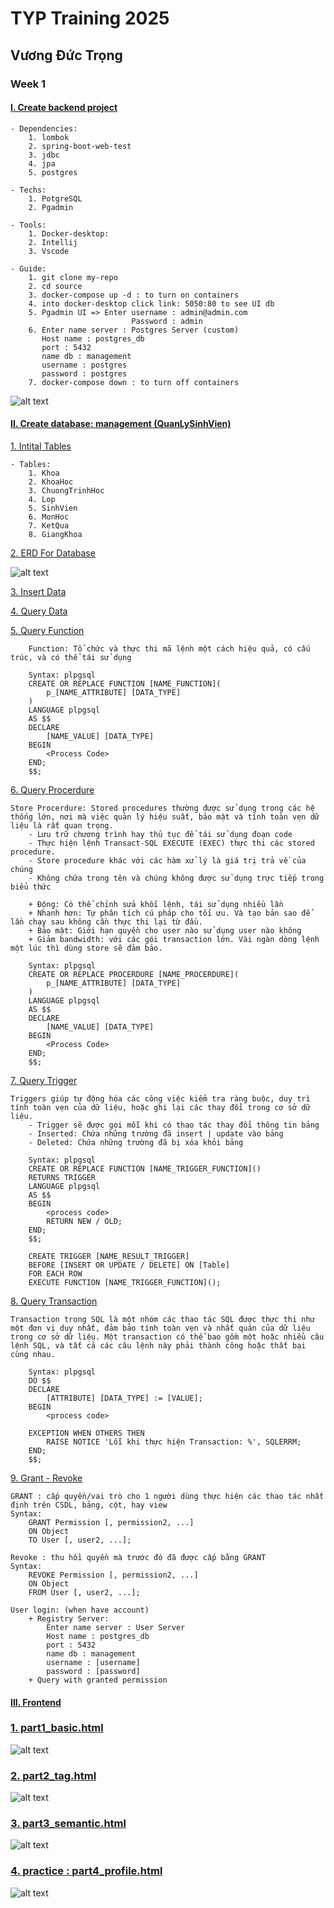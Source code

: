 # TYP Training 2025

## Vương Đức Trọng

### Week 1

#### [I. Create backend project](source)

```
- Dependencies:
    1. lombok
    2. spring-boot-web-test
    3. jdbc
    4. jpa
    5. postgres

- Techs:
    1. PotgreSQL
    2. Pgadmin

- Tools: 
    1. Docker-desktop:
    2. Intellij
    3. Vscode

- Guide:
    1. git clone my-repo
    2. cd source
    3. docker-compose up -d : to turn on containers
    4. into docker-desktop click link: 5050:80 to see UI db 
    5. Pgadmin UI => Enter username : admin@admin.com
                           Password : admin
    6. Enter name server : Postgres Server (custom)
       Host name : postgres_db
       port : 5432
       name db : management
       username : postgres
       password : postgres
    7. docker-compose down : to turn off containers
```
![alt text](source/images/docker.png)

#### [II. Create database: management (QuanLySinhVien)](source/database)
[1. Intital Tables](source/database/intitial_database.sql)
```
- Tables:
    1. Khoa
    2. KhoaHoc
    3. ChuongTrinhHoc
    4. Lop
    5. SinhVien
    6. MonHoc
    7. KetQua
    8. GiangKhoa
```
[2. ERD For Database](source/images/ERD.png)

![alt text](source/images/ERD.png)

[3. Insert Data](source/database/insert_data.sql)

[4. Query Data](source/database/query_data.sql)

[5. Query Function](source/database/function.sql)
```
    Function: Tổ chức và thực thi mã lệnh một cách hiệu quả, có cấu trúc, và có thể tái sử dụng
```
```
    Syntax: plpgsql
    CREATE OR REPLACE FUNCTION [NAME_FUNCTION](
        p_[NAME_ATTRIBUTE] [DATA_TYPE]
    )
    LANGUAGE plpgsql
    AS $$
    DECLARE
        [NAME_VALUE] [DATA_TYPE]
    BEGIN
        <Process Code>
    END;
    $$;
```

[6. Query Procerdure](source/database/procerdure.sql)
```
Store Procerdure: Stored procedures thường được sử dụng trong các hệ thống lớn, nơi mà việc quản lý hiệu suất, bảo mật và tính toàn vẹn dữ liệu là rất quan trọng.
    - Lưu trữ chương trình hay thủ tục để tái sử dụng đoạn code
    - Thực hiện lệnh Transact-SQL EXECUTE (EXEC) thực thi các stored procedure.  
    - Store procedure khác với các hàm xử lý là giá trị trả về của chúng
    - Không chứa trong tên và chúng không được sử dụng trực tiếp trong biểu thức
    
    + Động: Có thể chỉnh sửa khối lệnh, tái sử dụng nhiều lần
    + Nhanh hơn: Tự phân tích cú pháp cho tối ưu. Và tạo bản sao để lần chạy sau không cần thực thi lại từ đầu.  
    + Bảo mật: Giới hạn quyền cho user nào sử dụng user nào không 
    + Giảm bandwidth: với các gói transaction lớn. Vài ngàn dòng lệnh một lúc thì dùng store sẽ đảm bảo.  

```
```
    Syntax: plpgsql
    CREATE OR REPLACE PROCERDURE [NAME_PROCERDURE](
        p_[NAME_ATTRIBUTE] [DATA_TYPE]
    )
    LANGUAGE plpgsql
    AS $$
    DECLARE
        [NAME_VALUE] [DATA_TYPE]
    BEGIN
        <Process Code>
    END;
    $$;

```

[7. Query Trigger](source/database/trigger.sql)
```
Triggers giúp tự động hóa các công việc kiểm tra ràng buộc, duy trì tính toàn vẹn của dữ liệu, hoặc ghi lại các thay đổi trong cơ sở dữ liệu.
    - Trigger sẽ được gọi mỗi khi có thao tác thay đổi thông tin bảng
    - Inserted: Chứa những trường đã insert | update vào bảng
    - Deleted: Chứa những trường đã bị xóa khỏi bảng

```
```
    Syntax: plpgsql
    CREATE OR REPLACE FUNCTION [NAME_TRIGGER_FUNCTION]()
    RETURNS TRIGGER
    LANGUAGE plpgsql
    AS $$
    BEGIN
        <process code>
        RETURN NEW / OLD;
    END;
    $$;

    CREATE TRIGGER [NAME_RESULT_TRIGGER]
    BEFORE [INSERT OR UPDATE / DELETE] ON [Table]
    FOR EACH ROW
    EXECUTE FUNCTION [NAME_TRIGGER_FUNCTION]();
```

[8. Query Transaction](source/database/transaction.sql)
```
Transaction trong SQL là một nhóm các thao tác SQL được thực thi như một đơn vị duy nhất, đảm bảo tính toàn vẹn và nhất quán của dữ liệu trong cơ sở dữ liệu. Một transaction có thể bao gồm một hoặc nhiều câu lệnh SQL, và tất cả các câu lệnh này phải thành công hoặc thất bại cùng nhau.
```
```
    Syntax: plpgsql
    DO $$
    DECLARE
        [ATTRIBUTE] [DATA_TYPE] := [VALUE];
    BEGIN
        <process code>

    EXCEPTION WHEN OTHERS THEN
        RAISE NOTICE 'Lỗi khi thực hiện Transaction: %', SQLERRM;
    END;
    $$;
```

[9. Grant - Revoke](source/database/grant_revoke.sql)
```
GRANT : cấp quyền/vai trò cho 1 người dùng thực hiện các thao tác nhất định trên CSDL, bảng, cột, hay view 
Syntax:
    GRANT Permission [, permission2, ...]
    ON Object
    TO User [, user2, ...];
```
```
Revoke : thu hồi quyền mà trước đó đã được cấp bằng GRANT
Syntax:
    REVOKE Permission [, permission2, ...]
    ON Object
    FROM User [, user2, ...];
```

```
User login: (when have account)
    + Registry Server:
        Enter name server : User Server
        Host name : postgres_db
        port : 5432
        name db : management
        username : [username]
        password : [password]
    + Query with granted permission
```

#### [III. Frontend](frontend)
### [1. part1_basic.html](frontend/ui/part1_basic.html)

![alt text](frontend/images/part1.png)

### [2. part2_tag.html](frontend/ui/part2_tags.html)

![alt text](frontend/images/part2.png)

### [3. part3_semantic.html](frontend/ui/part3_semantic.html)

![alt text](frontend/images/part3.png)

### [4. practice : part4_profile.html](frontend/ui/part4_profile.html)

![alt text](frontend/images/part4.png)